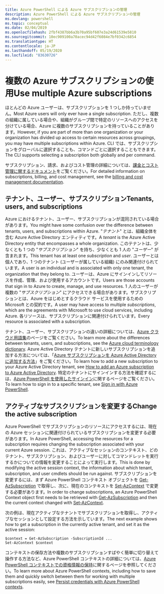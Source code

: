 ```yaml
---
title: Azure PowerShell による Azure サブスクリプションの管理
description: Azure PowerShell による Azure サブスクリプションの管理
ms.devlang: powershell
ms.topic: conceptual
ms.date: 02/04/2019
ms.openlocfilehash: 2fbf4387bb6a3b70a95bf607e3a24d61539e5810
ms.sourcegitcommit: 10ec909100a70acec94d42f6084e7bf0342c6854
ms.translationtype: HT
ms.contentlocale: ja-JP
ms.lasthandoff: 05/19/2020
ms.locfileid: "83630726"
---
```

# <a name="use-multiple-azure-subscriptions"></a><span data-ttu-id="2346c-103">複数の Azure サブスクリプションの使用</span><span class="sxs-lookup"><span data-stu-id="2346c-103">Use multiple Azure subscriptions</span></span>

<span data-ttu-id="2346c-104">ほとんどの Azure ユーザーは、サブスクリプションを 1 つしか持っていません。</span><span class="sxs-lookup"><span data-stu-id="2346c-104">Most Azure users will only ever have a single subscription.</span></span> <span data-ttu-id="2346c-105">ただし、複数の組織に属している場合や、組織がグループ間で特定のリソースへのアクセスを分けている場合、Azure に複数のサブスクリプションを持っていることがあります。</span><span class="sxs-lookup"><span data-stu-id="2346c-105">However, if you are part of more than one organization or your organization has divided up access to certain resources across groupings, you may have multiple subscriptions within Azure.</span></span> <span data-ttu-id="2346c-106">CLI では、サブスクリプションをグローバルに選択することも、コマンドごとに選択することもできます。</span><span class="sxs-lookup"><span data-stu-id="2346c-106">The CLI supports selecting a subscription both globally and per command.</span></span>

<span data-ttu-id="2346c-107">サブスクリプション、請求、およびコスト管理の詳細については、[課金とコスト管理に関するドキュメント](/azure/billing/)をご覧ください。</span><span class="sxs-lookup"><span data-stu-id="2346c-107">For detailed information on subscriptions, billing, and cost management, see the [billing and cost management documentation](/azure/billing/).</span></span>

## <a name="tenants-users-and-subscriptions"></a><span data-ttu-id="2346c-108">テナント、ユーザー、サブスクリプション</span><span class="sxs-lookup"><span data-stu-id="2346c-108">Tenants, users, and subscriptions</span></span>

<span data-ttu-id="2346c-109">Azure におけるテナント、ユーザー、サブスクリプションが混同されている場合があります。</span><span class="sxs-lookup"><span data-stu-id="2346c-109">You might have some confusion over the difference between tenants, users, and subscriptions within Azure.</span></span> <span data-ttu-id="2346c-110">"_テナント_" とは、組織全体を含む Azure Active Directory エンティティです。</span><span class="sxs-lookup"><span data-stu-id="2346c-110">A _tenant_ is the Azure Active Directory entity that encompasses a whole organization.</span></span> <span data-ttu-id="2346c-111">このテナントは、少なくとも 1 つの "_サブスクリプション_" を持ち、少なくとも 1 人の "_ユーザー_" が含まれます。</span><span class="sxs-lookup"><span data-stu-id="2346c-111">This tenant has at least one _subscription_ and _user_.</span></span> <span data-ttu-id="2346c-112">ユーザーとは個人であり、1 つのテナント (ユーザーが属している組織) にのみ関連付けられています。</span><span class="sxs-lookup"><span data-stu-id="2346c-112">A user is an individual and is associated with only one tenant, the organization that they belong to.</span></span> <span data-ttu-id="2346c-113">ユーザーは、Azure にサインインしてリソースを作成、管理、および使用するアカウントです。</span><span class="sxs-lookup"><span data-stu-id="2346c-113">Users are those accounts that sign in to Azure to create, manage, and use resources.</span></span>
<span data-ttu-id="2346c-114">1 人のユーザーが複数の "_サブスクリプション_" にアクセスできる場合があります。サブスクリプションとは、Azure をはじめとするクラウド サービスを使用するための Microsoft との契約です。</span><span class="sxs-lookup"><span data-stu-id="2346c-114">A user may have access to multiple _subscriptions_, which are the agreements with Microsoft to use cloud services, including Azure.</span></span> <span data-ttu-id="2346c-115">各リソースは、サブスクリプションに関連付けられています。</span><span class="sxs-lookup"><span data-stu-id="2346c-115">Every resource is associated with a subscription.</span></span>

<span data-ttu-id="2346c-116">テナント、ユーザー、サブスクリプションの違いの詳細については、[Azure クラウド用語集](/azure/azure-glossary-cloud-terminology)のページをご覧ください。</span><span class="sxs-lookup"><span data-stu-id="2346c-116">To learn more about the differences between tenants, users, and subscriptions, see the [Azure cloud terminology dictionary](/azure/azure-glossary-cloud-terminology).</span></span>  <span data-ttu-id="2346c-117">Azure Active Directory テナントに新しいサブスクリプションを追加する方法については、「[Azure サブスクリプションを Azure Active Directory に追加する方法](/azure/active-directory/active-directory-how-subscriptions-associated-directory)」をご覧ください。</span><span class="sxs-lookup"><span data-stu-id="2346c-117">To learn how to add a new subscription to your Azure Active Directory tenant, see [How to add an Azure subscription to Azure Active Directory](/azure/active-directory/active-directory-how-subscriptions-associated-directory).</span></span>
<span data-ttu-id="2346c-118">特定のテナントにサインインする方法を確認するには、[Azure PowerShell を使用したサインイン](/powershell/azure/authenticate-azureps)に関するページをご覧ください。</span><span class="sxs-lookup"><span data-stu-id="2346c-118">To learn how to sign in to a specific tenant, see [Sign in with Azure PowerShell](/powershell/azure/authenticate-azureps).</span></span>

## <a name="change-the-active-subscription"></a><span data-ttu-id="2346c-119">アクティブなサブスクリプションを変更する</span><span class="sxs-lookup"><span data-stu-id="2346c-119">Change the active subscription</span></span>

<span data-ttu-id="2346c-120">Azure PowerShell でサブスクリプションのリソースにアクセスするには、現在の Azure セッションに関連付けられているサブスクリプションを変更する必要があります。</span><span class="sxs-lookup"><span data-stu-id="2346c-120">In Azure PowerShell, accessing the resources for a subscription requires changing the subscription associated with your current Azure session.</span></span>
<span data-ttu-id="2346c-121">これは、アクティブなセッションのコンテキスト、どのテナント、サブスクリプション、およびユーザーに対してコマンドレットを実行するかについての情報を変更することによって実行します。</span><span class="sxs-lookup"><span data-stu-id="2346c-121">This is done by modifying the active session context, the information about which tenant, subscription, and user cmdlets should be run against.</span></span>
<span data-ttu-id="2346c-122">サブスクリプションを変更するには、まず Azure PowerShell コンテキスト オブジェクトを [Get-AzSubscription](/powershell/module/az.accounts/get-azsubscription) で取得し、次に、現在のコンテキストを [Set-AzContext](/powershell/module/az.accounts/set-azcontext) で変更する必要があります。</span><span class="sxs-lookup"><span data-stu-id="2346c-122">In order to change subscriptions, an Azure PowerShell Context object first needs to be retrieved with [Get-AzSubscription](/powershell/module/az.accounts/get-azsubscription) and then the current context changed with [Set-AzContext](/powershell/module/az.accounts/set-azcontext).</span></span>

<span data-ttu-id="2346c-123">次の例は、現在アクティブなテナントでサブスクリプションを取得し、アクティブなセッションとして設定する方法を示しています。</span><span class="sxs-lookup"><span data-stu-id="2346c-123">The next example shows how to get a subscription in the currently active tenant, and set it as the active session:</span></span>

```powershell-interactive
$context = Get-AzSubscription -SubscriptionId ...
Set-AzContext $context
```

<span data-ttu-id="2346c-124">コンテキストの保存方法や複数のサブスクリプションすばやく簡単に切り替えて操作する方法など、Azure PowerShell コンテキストの詳細については、[Azure PowerShell コンテキストでの資格情報の保持](context-persistence.md)に関するページを参照してください。</span><span class="sxs-lookup"><span data-stu-id="2346c-124">To learn more about Azure PowerShell contexts, including how to save them and quickly switch between them for working with multiple subscriptions easily, see [Persist credentials with Azure PowerShell contexts](context-persistence.md).</span></span>

